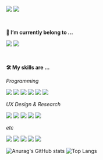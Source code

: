 
<a href="mailto:gahyun.dawn@gmail.com"><img src="https://img.shields.io/badge/gahyun.dawn@gmail.com-F2F2F2?style=flat-square&logo=Gmail&logoColor=Red&link=mailto:gahyun.dawn@gmail.com"/></a>
<a href="https://plump-aletopelta-c28.notion.site/Gahyun-Kim-44a022451c2c4d0c92e076a385b699f2"><img src="https://img.shields.io/badge/Notion-000000?style=flat-square&logo=Notion&logoColor=white&link=https://plump-aletopelta-c28.notion.site/Gahyun-Kim-44a022451c2c4d0c92e076a385b699f2"/></a>


<!--
**gadongkim/gadongkim** is a ✨ _special_ ✨ repository because its `README.md` (this file) appears on your GitHub profile.

Here are some ideas to get you started:

- 🔭 I’m currently working on ...
- 🌱 I’m currently learning ...
- 👯 I’m looking to collaborate on ...
- 🤔 I’m looking for help with ...
- 💬 Ask me about ...
- 📫 How to reach me: ...
- 😄 Pronouns: ...
- ⚡ Fun fact: ...
-->


<br/>

__🔭 I’m currently belong to ...__ 

<a href="https://www.instagram.com/hejhellohalloannyeong"><img src="https://img.shields.io/badge/hejhellohalloannyeong-E4405F?style=flat-square&logo=Instagram&logoColor=white&link=https://www.instagram.com/hejhellohalloannyeong"/></a>
<a href="https://www.instagram.com/dokgodai.kr"><img src="https://img.shields.io/badge/dokgodai.kr-E4405F?style=flat-square&logo=Instagram&logoColor=white&link=https://www.instagram.com/dokgodai.kr"/></a>


<br/>

__🛠 My skills are ...__

_Programming_

<img src="https://img.shields.io/badge/JavaScript-F7DF1E?style=flat-square&logo=JavaScript&logoColor=white"/></a>
<img src="https://img.shields.io/badge/React-61DAFB?style=flat-square&logo=React&logoColor=white"/></a> 
<img src="https://img.shields.io/badge/TypeScript-3178C6?style=flat-square&logo=TypeScript&logoColor=white"/></a> 
<img src="https://img.shields.io/badge/Python-3776AB?style=flat-square&logo=Python&logoColor=white"/></a> 
<img src="https://img.shields.io/badge/Django-092E20?style=flat-square&logo=Django&logoColor=white"/></a> 
<img src="https://img.shields.io/badge/Three.js-000000?style=flat-square&logo=Three.js&logoColor=white"/></a> 

_UX Design & Research_

<img src="https://img.shields.io/badge/Adobe Illustrator-FF9A00?style=flat-square&logo=Adobe Illustrator&logoColor=white"/></a> 
<img src="https://img.shields.io/badge/Adobe Photoshop-31A8FF?style=flat-square&logo=Adobe Photoshop&logoColor=white"/></a> 
<img src="https://img.shields.io/badge/Adobe XD-FF61F6?style=flat-square&logo=Adobe XD&logoColor=white"/></a> 
<img src="https://img.shields.io/badge/Sketch-F7B500?style=flat-square&logo=Sketch&logoColor=white"/></a> 
<img src="https://img.shields.io/badge/Figma-F24E1E?style=flat-square&logo=Figma&logoColor=white"/></a> 

_etc_

<img src="https://img.shields.io/badge/Adobe Premiere Pro-9999FF?style=flat-square&logo=Adobe Premiere Pro&logoColor=white"/></a> 
<img src="https://img.shields.io/badge/Adobe After Effects-9999FF?style=flat-square&logo=Adobe After Effects&logoColor=white"/></a> 
<img src="https://img.shields.io/badge/Rhinoceros-801010?style=flat-square&logo=Rhinoceros&logoColor=white"/></a> 
<img src="https://img.shields.io/badge/Blender-F5792A?style=flat-square&logo=Blender&logoColor=white"/></a> 
<img src="https://img.shields.io/badge/Processing-006699?style=flat-square&logo=Processing Foundation&logoColor=white"/></a> 





 ![Anurag's GitHub stats](https://github-readme-stats.vercel.app/api?username=gadongkim&count_private=true&show_icons=true&hide=stars&theme=dracula)
![Top Langs](https://github-readme-stats.vercel.app/api/top-langs/?username=gadongkim&layout=compact)
